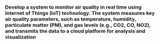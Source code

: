### Develop a system to monitor air quality in real time using Internet of Things (IoT) technology. The system measures key air quality parameters, such as temperature, humidity, particulate matter (PM), and gas levels (e.g., CO2, CO, NO2), and transmits the data to a cloud platform for analysis and visualization
